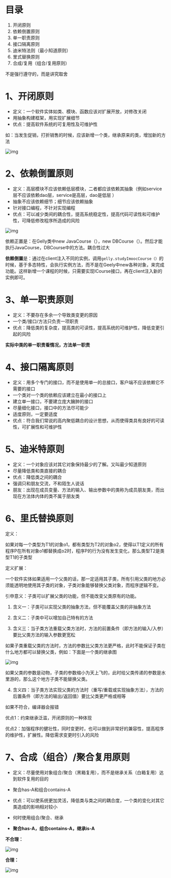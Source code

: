 # 目录

1.  开闭原则
2. 依赖倒置原则
3. 单一职责原则
4. 接口隔离原则
5. 迪米特法则（最小知道原则）
6. 里式替换原则
7. 合成/复用（组合/复用原则）

不是强行遵守的，而是讲究取舍

# 1、开闭原则

- 定义：一个软件实体如类、模块、函数应该对扩展开放，对修改关闭
- 用抽象构建框架，用实现扩展细节
- 优点：提高软件系统的可复用性及可维护性

如：当发生促销，打折销售的时候，应该新增一个类，继承原来的类，增加新的方法

![img](assets/clipboard-1574236448093.png)

# **2、依赖倒置原则**

- 定义：高层模块不应该依赖低层模块，二者都应该依赖其抽象（例如service层不应该依赖dao层，service是高层，dao是低层 ）
- 抽象不应该依赖细节；细节应该依赖抽象
- 针对接口编程，不针对实现编程
- 优点：可以减少类间的耦合性，提高系统稳定性，提高代码可读性和可维护性，可降低修改程序所造成的风险

![img](assets/clipboard-1574236879444.png)

依赖正置是：在Gelly类中new JavaCourse（），new DBCourse（）。然后才能执行JavaCourse，DBCourse中的方法。耦合性过大

**依赖倒置**是：通过在client注入不同的实例，调用`gelly.studyImoocCourse（）`的时候，基于多态特性，会执行实例方法，而不是在Geely中new各种对象，来完成功能。这样新增一个课程的时候，只需要实现ICourse接口，再在client注入新的实例即可。

# **3、单一职责原则**

- 定义：不要存在多余一个导致类变更的原因
- 一个类/接口/方法只负责一项职责
- 优点：降低类的复杂度，提高类的可读性，提高系统的可维护性，降低变更引起的风险

**实际中类的单一职责看情况，方法单一职责**

# **4、接口隔离原则**

- 定义：用多个专门的接口，而不是使用单一的总接口，客户端不应该依赖它不需要的接口
- 一个类对一个类的依赖应该建立在最小的接口上
- 建立单一接口，不要建立庞大臃肿的接口
- 尽量细化接口，接口中的方法尽可能少
- 适度原则，一定要适度
- 优点：符合我们常说的高内聚低耦合的设计思想，从而使得类具有良好的可读性，可扩展性和可维护性

# **5、迪米特原则**

- 定义：一个对象应该对其它对象保持最少的了解。又叫最少知道原则
- 尽量降低类和类直接的耦合
- 优点：降低类之间的耦合
- 强调只和朋友交流，不和陌生人说话
- 朋友：出现在成员变量、方法的输入、输出参数中的类称为成员朋友类，而出现在方法体内体的类不属于朋友类

# **6、里氏替换原则**

定义：

如果对每一个类型为T1的对象o1，都有类型为T2的对象o2，使得以T1定义的所有程序P在所有对象o1都替换成o2时，程序P的行为没有发生变化，那么类型T2是类型T1的子类型

定义扩展：

一个软件实体如果适用一个父类的话，那一定适用其子类，所有引用父类的地方必须能透明地使用其子类的对象，子类对象能够替换父类对象，而程序逻辑不变。

引申意义：子类可以扩展父类的功能，但不能改变父类原有的功能。

1. 含义一：子类可以实现父类的抽象方法，但不能覆盖父类的非抽象方法

2. 含义二：子类中可以增加自己特有的方法

3. 含义三：当子类方法重载父类方法时，方法的前置条件（即方法的输入/入参）要比父类方法的输入参数更宽松

如果子类重载父类的方法时，方法的参数比父类方法更严格，此时不能保证子类在什么地方都可以替换父类，例如：下面是一个类的继承图

![img](assets/clipboard-1574237576962.png)

如果父类的参数是动物，子类的参数缩小为天上飞的，此时给父类传递的参数是水里游的，那么这个地方子类不能替换父类。

4. 含义四：当子类方法实现父类的方法时（重写/重载或实现抽象方法），方法的后置条件（即方法的输出/返回值）要比父类更严格或相等

如果不符合，编译器会报错

优点1：约束继承泛滥，开闭原则的一种体现

优点2：加强程序的健壮性，同时变更时，也可以做到非常好的兼容性，提高程序的维护性，扩展性。降低需求变更时引入的风险

# **7、合成（组合）/聚合复用原则**

-  定义：尽量使用对象组合/聚合（黑箱复用），而不是继承关系（白箱复用）达到软件复用的目的
- 聚合has-A和组合contains-A
- 优点：可以使系统更加灵活，降低类与类之间的耦合度，一个类的变化对其它类造成的影响相对较小

- 何时使用组合/聚合、继承
- **聚合has-A，组合contains-A，继承is-A**

**不合理：**

![img](assets/clipboard-1574237733832.png)

**合理：**

![img](assets/clipboard-1574237743698.png)